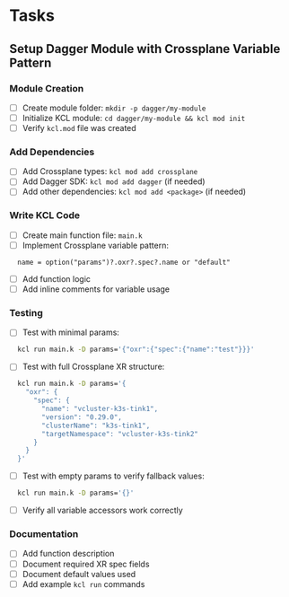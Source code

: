 # Tasks

## Setup Dagger Module with Crossplane Variable Pattern

### Module Creation
- [ ] Create module folder: `mkdir -p dagger/my-module`
- [ ] Initialize KCL module: `cd dagger/my-module && kcl mod init`
- [ ] Verify `kcl.mod` file was created

### Add Dependencies
- [ ] Add Crossplane types: `kcl mod add crossplane`
- [ ] Add Dagger SDK: `kcl mod add dagger` (if needed)
- [ ] Add other dependencies: `kcl mod add <package>` (if needed)

### Write KCL Code
- [ ] Create main function file: `main.k`
- [ ] Implement Crossplane variable pattern:
```
  name = option("params")?.oxr?.spec?.name or "default"
```
- [ ] Add function logic
- [ ] Add inline comments for variable usage

### Testing
- [ ] Test with minimal params:
```bash
  kcl run main.k -D params='{"oxr":{"spec":{"name":"test"}}}'
```
- [ ] Test with full Crossplane XR structure:
```bash
  kcl run main.k -D params='{
    "oxr": {
      "spec": {
        "name": "vcluster-k3s-tink1",
        "version": "0.29.0",
        "clusterName": "k3s-tink1",
        "targetNamespace": "vcluster-k3s-tink2"
      }
    }
  }'
```
- [ ] Test with empty params to verify fallback values:
```bash
  kcl run main.k -D params='{}'
```
- [ ] Verify all variable accessors work correctly

### Documentation
- [ ] Add function description
- [ ] Document required XR spec fields
- [ ] Document default values used
- [ ] Add example `kcl run` commands
